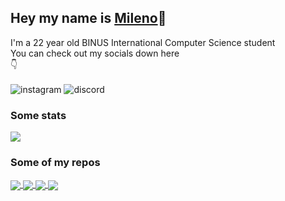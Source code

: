 ## Hey my name is [Mileno](https://milenovaldo.me)👋
I'm a 22 year old BINUS International Computer Science student
<br>
You can check out my socials down here 
<br>
👇 <br><br>
![instagram](https://img.shields.io/static/v1?logo=instagram&label=instagram&message=milenovaldo&color=E4405F&link=https://instagram.com/milenovaldo) ![discord](https://img.shields.io/static/v1?logo=discord&label=discord&message=itsr1p%236969&color=7289DA) 
### Some stats
<a href="https://github.com/milenovaldo">
  <img align="center" src="https://github-readme-stats.vercel.app/api/top-langs/?username=milenovaldo&layout=compact&theme=default" />
</a>

### Some of my repos
<a href="https://github.com/milenovaldo/binus-discord-bot">
  <img align="center" src="https://github-readme-stats.vercel.app/api/pin/?username=milenovaldo&repo=binus-discord-bot&theme=default" />
</a> 
<a href="https://github.com/milenovaldo/java-password-manager">
  <img align="center" src="https://github-readme-stats.vercel.app/api/pin/?username=milenovaldo&repo=java-password-manager&theme=default" />
</a> 
<a href="https://github.com/milenovaldo/number-converter-web">
  <img align="center" src="https://github-readme-stats.vercel.app/api/pin/?username=milenovaldo&repo=number-converter-web" />
</a>
<a href="https://github.com/milenovaldo/node-weather-app">
  <img align="center" src="https://github-readme-stats.vercel.app/api/pin/?username=milenovaldo&repo=node-weather-app" />
</a>
